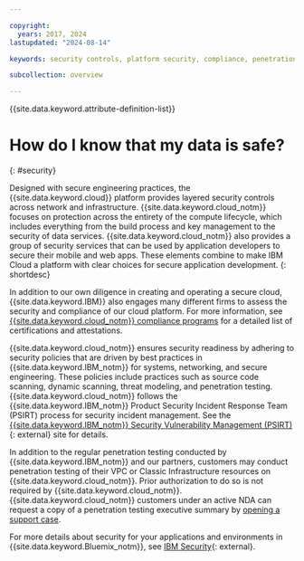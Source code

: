 ```yaml
---

copyright:
  years: 2017, 2024
lastupdated: "2024-08-14"

keywords: security controls, platform security, compliance, penetration testing

subcollection: overview

---
```


{{site.data.keyword.attribute-definition-list}}

# How do I know that my data is safe?
{: #security}

Designed with secure engineering practices, the {{site.data.keyword.cloud}} platform provides layered security controls across network and infrastructure. {{site.data.keyword.cloud_notm}} focuses on protection across the entirety of the compute lifecycle, which includes everything from the build process and key management to the security of data services. {{site.data.keyword.cloud_notm}} also provides a group of security services that can be used by application developers to secure their mobile and web apps. These elements combine to make IBM Cloud a platform with clear choices for secure application development.
{: shortdesc}

In addition to our own diligence in creating and operating a secure cloud, {{site.data.keyword.IBM}} also engages many different firms to assess the security and compliance of our cloud platform. For more information, see [{{site.data.keyword.cloud_notm}} compliance programs](https://www.ibm.com/cloud/compliance) for a detailed list of certifications and attestations.

{{site.data.keyword.cloud_notm}} ensures security readiness by adhering to security policies that are driven by best practices in {{site.data.keyword.IBM_notm}} for systems, networking, and secure engineering. These policies include practices such as source code scanning, dynamic scanning, threat modeling, and penetration testing. {{site.data.keyword.cloud_notm}} follows the {{site.data.keyword.IBM_notm}} Product Security Incident Response Team (PSIRT) process for security incident management. See the [{{site.data.keyword.IBM_notm}} Security Vulnerability Management (PSIRT)](https://www.ibm.com/support/pages/ibm-security-vulnerability-management){: external} site for details.

In addition to the regular penetration testing conducted by {{site.data.keyword.IBM_notm}} and our partners, customers may conduct penetration testing of their VPC or Classic Infrastructure resources on {{site.data.keyword.cloud_notm}}. Prior authorization to do so is not required by {{site.data.keyword.cloud_notm}}. {{site.data.keyword.cloud_notm}} customers under an active NDA can request a copy of a penetration testing executive summary by [opening a support case](/unifiedsupport/supportcenter).

For more details about security for your applications and environments in {{site.data.keyword.Bluemix_notm}}, see [IBM Security](https://www.ibm.com/security){: external}.
